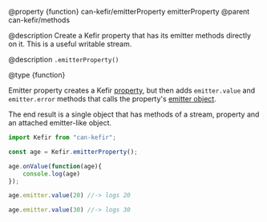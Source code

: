 @property {function} can-kefir/emitterProperty emitterProperty
@parent can-kefir/methods

@description Create a Kefir property that has its emitter methods
directly on it.  This is a useful writable stream.


@description `.emitterProperty()`

@type {function}

Emitter property creates a Kefir [property](https://rpominov.github.io/kefir/#about-observables),
but then adds `emitter.value` and `emitter.error` methods that calls the
property's [emitter object](https://rpominov.github.io/kefir/#emitter-object).

The end result is a single object that has methods of a stream, property and
an attached emitter-like object.  

```js
import Kefir from "can-kefir";

const age = Kefir.emitterProperty();

age.onValue(function(age){
	console.log(age)
});

age.emitter.value(20) //-> logs 20

age.emitter.value(30) //-> logs 30
```
